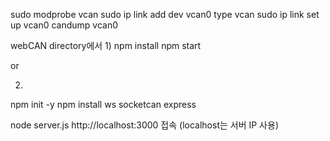 sudo modprobe vcan
sudo ip link add dev vcan0 type vcan
sudo ip link set up vcan0
candump vcan0

webCAN directory에서
1)
npm install
npm start

or

2)
npm init -y
npm install ws socketcan express

node server.js
http://localhost:3000 접속 (localhost는 서버 IP 사용)